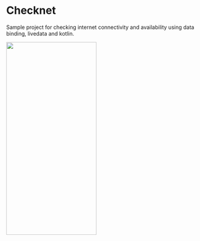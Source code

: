 # Checknet
Sample project for checking internet connectivity and availability using data binding, livedata and kotlin.

<img src="https://github.com/DeepModiDev/Checknet/blob/master/app/sampledata/demo_gif.gif?raw=true" width="240" height="512">
